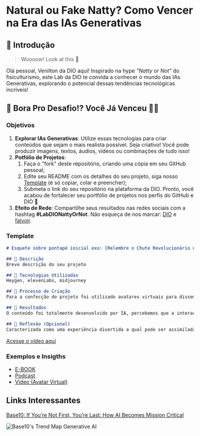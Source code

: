 # Natural ou Fake Natty? Como Vencer na Era das IAs Generativas

## 🚀 Introdução

> Woooow! Look at this 👀

Olá pessoal, Venilton da DIO aqui! Inspirado na hype _"Natty or Not"_ do fisiculturismo, este Lab da DIO te convida a conhecer o mundo das IAs Generativas, explorando o potencial dessas tendências tecnológicas incríveis!

## 🎯 Bora Pro Desafio!? Você Já Venceu 💪🤓

### Objetivos

1. **Explorar IAs Generativas**: Utilize essas tecnologias para criar conteúdos que sejam o mais realista possível. Seja criativo! Você pode produzir imagens, textos, áudios, vídeos ou combinações de tudo isso!
1. **Potfólio de Projetos**:
    1. Faça o "fork" deste repositório, criando uma cópia em seu GitHub pessoal;
    2. Edite seu README com os detalhes do seu projeto, siga nosso [Template](#template) (é só copiar, colar e preencher);
    3. Submeta o link do seu repositório na plataforma da DIO. Pronto, você acabou de fortalecer seu portfólio de projetos nos perfis do GitHub e DIO 🚀
1. **Efeito de Rede**: Compartilhe seus resultados nas redes sociais com a hashtag **#LabDIONattyOrNot**. Não esqueça de nos marcar: [DIO](https://www.linkedin.com/school/dio-makethechange) e [falvojr](https://www.linkedin.com/in/falvojr).

### Template

```markdown
# Esquete sobre pontapé inicial exo: [Relembre o Chute Revolucionário de 2014: IA + Exoesqueleto na Copa!](https://www.youtube.com/watch?v=NjQaD5Gv6N0)

## 📒 Descrição
Breve descrição do seu projeto

## 🤖 Tecnologias Utilizadas
Heygen, elevenLabs, midjourney

## 🧐 Processo de Criação
Para a confecção do projeto foi utilizado avatares virtuais para disseminação do conteúdo do vídeo, dispostos de maneira formal como âncoras de jornais comuns do dia a dia mas comunicando-se com jargões discontraídos gerando atração com o público. Além disso, tomei liberdade para clonar a minha voz e reproduzi-la em um dos avatares.

## 🚀 Resultados
O conteúdo foi totalmente desenvolvido por IA, percebemos que a interação e o modo de se comunicar se aproxima cada vez mais aos meios reais de transmissão.

## 💭 Reflexão (Opcional)
Caracterizada como uma experiência divertida a qual pode ser assimilada como um  poder de alcance incomensurável, ao imaginarmos quanto material pode ser elaborado ou a facilidade cada vez maior de produção através dessas ferramentas.  
```
[Acesse o vídeo aqui](https://www.youtube.com/watch?v=NjQaD5Gv6N0)

### Exemplos e Insigths

- [E-BOOK](/exemplos/E-BOOK.md)
- [Podcast](/exemplos/PODCAST.md)
- [Vídeo (Avatar Virtual)](/exemplos/VIDEO.md)

## Links Interessantes

[Base10: If You’re Not First, You’re Last: How AI Becomes Mission Critical](https://base10.vc/post/generative-ai-mission-critical/)

![Base10's Trend Map Generative AI](https://github.com/digitalinnovationone/lab-natty-or-not/assets/730492/f4df26e8-f8f7-4419-8252-c69d73ea930c)
